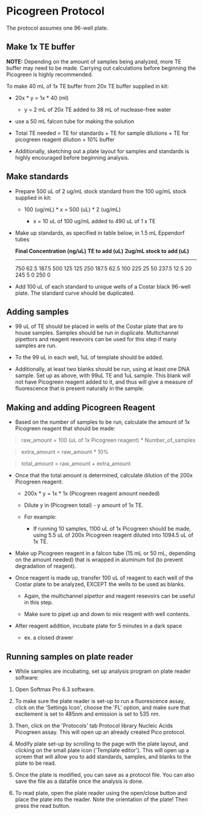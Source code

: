 # Picogreen Protocol 

The protocol assumes one 96-well plate.




## Make 1x TE buffer

__NOTE:__ Depending on the amount of samples being analyzed, 
more TE buffer may need to be made. Carrying out calculations before beginning
the Picogreen is highly recommended.

To make 40 mL of 1x TE buffer from 20x TE buffer supplied in kit:

* 20x * y = 1x * 40 (ml)

	* y = 2 mL of 20x TE added to 38 mL of nuclease-free water

* use a 50 mL falcon tube for making the solution

* Total TE needed = TE for standards + TE for sample dilutions + TE for
picogreen reagent dilution + 10% buffer

* Additionally, sketching out a plate layout for samples and standards is highly
encouraged before beginning analysis. 


## Make standards 

* Prepare 500 uL of 2 ug/mL stock standard from the 100 ug/mL stock
    supplied in kit:

	* 100 (ug/mL) * x = 500 (uL) * 2 (ug/mL)
		
		* x = 10 uL of 100 ug/mL added to 490 uL of 1 x TE

* Make up standards, as specified in table below, in 1.5 mL Eppendorf
    tubes

  **Final Concentration (ng/uL)**   **TE to add (uL)**   **2ug/mL stock to add (uL)**
  --------------------------------- -------------------- ------------------------------
  750                               62.5                 187.5
  500                               125                  125
  250                               187.5                62.5
  100                               225                  25
  50                                237.5                12.5
  20                                245                  5
  0                                 250                  0

* Add 100 uL of each standard to unique wells of a Costar black 96-well
    plate. The standard curve should be duplicated.


## Adding samples

*   99 uL of TE should be placed in wells of the Costar plate that are to
    house samples. Samples should be run in duplicate. Multichannel
    pipettors and reagent resevoirs can be used for this step if many
    samples are run.

*   To the 99 uL in each well, 1uL of template should be added.

*   Additionally, at least two blanks should be run, using at least one
    DNA sample. Set up as above, with 99uL TE and 1uL sample. This blank
    will not have Picogreen reagent added to it, and thus will give a
    measure of fluorescence that is present naturally in the sample.


## Making and adding Picogreen Reagent

* Based on the number of samples to be run, calculate the amount of 1x
Picogreen reagent that should be made:

> raw_amount = 100 (uL of 1x Picogreen reagent) \* Number_of_samples 

> extra_amount = raw_amount * 10%

> total_amount = raw_amount + extra_amount


* Once that the total amount is determined, calculate dilution of the 200x Picogreen reagent:

	* 200x * y = 1x * 1x (Picogreen reagent amount needed)

	* Dilute y in (Picogreen total) - y amount of 1x TE.

	* For example:

		* If running 10 samples, 1100 uL of 1x Picogreen should be made, using
		5.5 uL of 200x Picogreen reagent diluted into 1094.5 uL of 1x TE.

*   Make up Picogreen reagent in a falcon tube (15 mL or 50 mL, depending
    on the amount needed) that is wrapped in aluminum foil (to prevent
    degradation of reagent).

*   Once reagent is made up, transfer 100 uL of reagent to each well of
    the Costar plate to be analyzed, EXCEPT the wells to be used as
    blanks. 

	* Again, the multichannel pipettor and reagent resevoirs can
    be useful in this step.
    
    * Make sure to pipet up and down to mix reagent with well contents.

*   After reagent addition, incubate plate for 5 minutes in a dark space
    
    * ex. a closed drawer


## Running samples on plate reader

*   While samples are incubating, set up analysis program on plate
    reader software:

1.  Open Softmax Pro 6.3 software.

2.  To make sure the plate reader is set-up to run a fluorescence assay,
    click on the 'Settings Icon', choose the 'FL' option, and make sure
    that excitement is set to 485nm and emission is set to 535 nm.

3.  Then, click on the 'Protocols' tab Protocol library Nucleic Acids
    Picogreen assay. This will open up an already created Pico protocol.

4.  Modify plate set-up by scrolling to the page with the plate layout,
    and clicking on the small plate icon ('Template editor'). This will
    open up a screen that will allow you to add standards, samples, and
    blanks to the plate to be read.

5.  Once the plate is modified, you can save as a protocol file. You can
    also save the file as a datafile once the analysis is done.

6.  To read plate, open the plate reader using the open/close button and
    place the plate into the reader. Note the orientation of the plate!
    Then press the read button.
